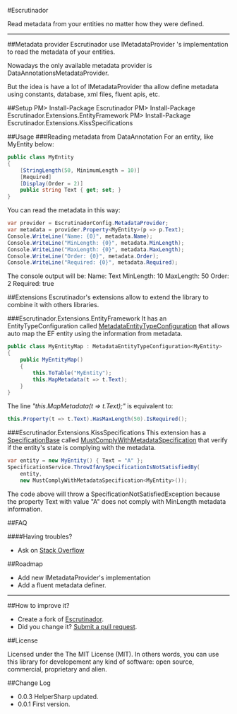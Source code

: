 #Escrutinador

Read metadata from your entities no matter how they were defined.

--------
##Metadata provider
Escrutinador use IMetadataProvider 's implementation to read the metadata of your entities.

Nowadays the only available metadata provider is DataAnnotationsMetadataProvider.

But the idea is have a lot of IMetadataProvider tha allow define metadata using constants, database, xml files, fluent apis, etc.

##Setup
    PM> Install-Package Escrutinador
    PM> Install-Package Escrutinador.Extensions.EntityFramework
    PM> Install-Package Escrutinador.Extensions.KissSpecifications

##Usage
###Reading metadata from DataAnnotation
For an entity, like MyEntity below:

```csharp
public class MyEntity
{
    [StringLength(50, MinimumLength = 10)]
    [Required]
    [Display(Order = 2)]
    public string Text { get; set; }
}
```

You can read the metadata in this way:
```csharp
var provider = EscrutinadorConfig.MetadataProvider;
var metadata = provider.Property<MyEntity>(p => p.Text);
Console.WriteLine("Name: {0}", metadata.Name);
Console.WriteLine("MinLength: {0}", metadata.MinLength);
Console.WriteLine("MaxLength: {0}", metadata.MaxLength);
Console.WriteLine("Order: {0}", metadata.Order);
Console.WriteLine("Required: {0}", metadata.Required);
```
The console output will be:
    Name: Text
    MinLength: 10
    MaxLength: 50
    Order: 2
    Required: true

##Extensions
Escrutinador's extensions allow to extend the library to combine it with others libraries.

###Escrutinador.Extensions.EntityFramework
It has an EntityTypeConfiguration called [MetadataEntityTypeConfiguration](src/Escrutinador.Extensions.EntityFramework/MetadataEntityTypeConfiguration.cs) that allows auto map the EF entity using the information from metadata.

```csharp
public class MyEntityMap : MetadataEntityTypeConfiguration<MyEntity>
{
    public MyEntityMap()
    {
        this.ToTable("MyEntity");		
        this.MapMetadata(t => t.Text);		
    }
}
```
The line *"this.MapMetadata(t => t.Text);"*	is equivalent to:
```csharp
this.Property(t => t.Text).HasMaxLength(50).IsRequired();
```
###Escrutinador.Extensions.KissSpecifications
This extension has a [SpecificationBase](http://github.com/giacomelli/KissSpecification) called [MustComplyWithMetadataSpecification](src/Escrutinador.Extensions.KissSpecifications/MustComplyWithMetadataSpecification.cs) that verify if the entity's state is complying with the metadata.

```csharp
var entity = new MyEntity() { Text = "A" };
SpecificationService.ThrowIfAnySpecificationIsNotSatisfiedBy(
	entity, 
	new MustComplyWithMetadataSpecification<MyEntity>());
```  

The code above will throw a SpecificationNotSatisfiedException because the property Text with value "A" does not comply with MinLength metadata information.

##FAQ

####Having troubles? 
 - Ask on [Stack Overflow](http://stackoverflow.com/search?q=Escrutinador)

##Roadmap

  - Add new IMetadataProvider's implementation
  - Add a fluent metadata definer.
 
--------

##How to improve it?
- Create a fork of [Escrutinador](https://github.com/giacomelli/Escrutinador/fork). 
- Did you change it? [Submit a pull request](https://github.com/giacomelli/Escrutinador/pull/new/master).


##License

Licensed under the The MIT License (MIT).
In others words, you can use this library for developement any kind of software: open source, commercial, proprietary and alien.


##Change Log
 - 0.0.3 HelperSharp updated.
 - 0.0.1 First version.
